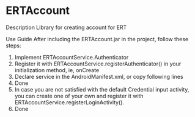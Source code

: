 ERTAccount
==========
Description
Library for creating account for ERT

Use Guide
After including the ERTAccount.jar in the project, follow these steps:

1. Implement ERTAccountService.Authenticator
2. Register it with ERTAccountService.registerAuthenticator() in your initialization method, ie, onCreate
3. Declare service in the AndroidManifest.xml, or copy following lines
       <activity
            android:name="boh.android.ert.account.ERTDefaultLoginActivity"
            android:label="@string/title_activity_main" >
        </activity>
        <service 
            android:name="boh.android.ert.account.ERTAccountService" >
            <intent-filter>
                <action android:name="android.accounts.AccountAuthenticator" />
            </intent-filter>
            <meta-data android:name="android.accounts.AccountAuthenticator"
                       android:resource="@xml/authenticator" />
        </service>
4. Done
5. In case you are not satisfied with the default Credential input activity, you can create one of your own and register it with ERTAccountService.registerLoginActivity().
6. Done
